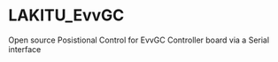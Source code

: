 LAKITU_EvvGC
============
Open source Posistional Control for EvvGC Controller board via a Serial interface  
